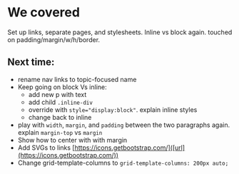 # We covered

Set up links, separate pages, and stylesheets. Inline vs block again. touched on padding/margin/w/h/border. 

## Next time:
* rename nav links to topic-focused name
* Keep going on block Vs inline: 
  * add new p with text
  * add child `.inline-div`
  * override with `style="display:block"`. explain inline styles
  * change back to inline
* play with `width`, `margin`, and `padding` between the two paragraphs again. explain `margin-top` vs `margin`
* Show how to center with with margin
* Add SVGs to links [https://icons.getbootstrap.com/]([url](https://icons.getbootstrap.com/))
* Change grid-template-columns to `grid-template-columns: 200px auto;`
